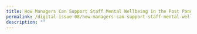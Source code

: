 ```yaml
---
title: How Managers Can Support Staff Mental Wellbeing in the Post Pandemic Workplace
permalink: /digital-issue-08/how-managers-can-support-staff-mental-wellbeing-in-the-post-pandemic-workplace/
description: ""
---
```

